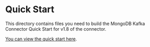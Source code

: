 # Quick Start

This directory contains files you need to build the MongoDB Kafka Connector Quick Start
for v1.8 of the connector.

[You can view the quick start here](https://www.mongodb.com/docs/kafka-connector/v1.8/quick-start/).
